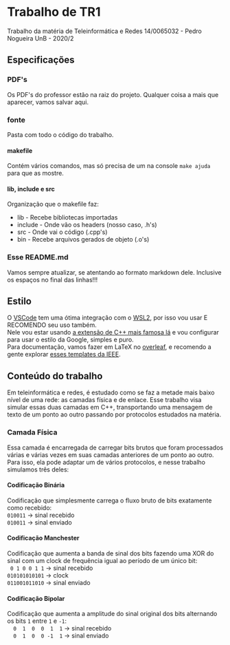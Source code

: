 # Trabalho de TR1

Trabalho da matéria de Teleinformática e Redes
14/0065032 - Pedro Nogueira
UnB - 2020/2

## Especificações

### PDF's

Os PDF's do professor estão na raiz do projeto. Qualquer coisa a mais que aparecer, vamos salvar aqui.

### fonte

Pasta com todo o código do trabalho.

#### makefile

Contém vários comandos, mas só precisa de um na console ```make ajuda``` para que as mostre.

#### lib, include e src

Organização que o makefile faz:

* lib - Recebe bibliotecas importadas
* include - Onde vão os headers (nosso caso, .h's)
* src - Onde vai o código (.cpp's)
* bin - Recebe arquivos gerados de objeto (.o's)

### Esse README.md

Vamos sempre atualizar, se atentando ao formato markdown dele. Inclusive os espaços no final das linhas!!!

## Estilo

O [VSCode](code.visualstudio.com) tem uma ótima integração com o [WSL2](ubuntu.com/wsl), por isso vou usar E RECOMENDO seu uso também.  
Nele vou estar usando [a extensão de C++ mais famosa lá](marketplace.visualstudio.com/items?itemName=ms-vscode.cpptools) e vou configurar para usar o estilo da Google, simples e puro.  
Para documentação, vamos fazer em LaTeX no [overleaf](overleaf.com), e recomendo a gente explorar [esses templates da IEEE](http://www.ieee.org/conferences_events/conferences/publishing/templates.html).

## Conteúdo do trabalho

Em teleinformática e redes, é estudado como se faz a metade mais baixo nível de uma rede: as camadas física e de enlace. Esse trabalho visa simular essas duas camadas em C++, transportando uma mensagem de texto de um ponto ao outro passando por protocolos estudados na matéria.

### Camada Física

Essa camada é encarregada de carregar bits brutos que foram processados várias e várias vezes em suas camadas anteriores de um ponto ao outro. Para isso, ela pode adaptar um de vários protocolos, e nesse trabalho simulamos três deles:

#### Codificação Binária

Codificação que simplesmente carrega o fluxo bruto de bits exatamente como recebido:  
``010011`` -> sinal recebido  
``010011`` -> sinal enviado  

#### Codificação Manchester

Codificação que aumenta a banda de sinal dos bits fazendo uma XOR do sinal com um clock de frequência igual ao período de um único bit:  
``` 0 1 0 0 1 1``` -> sinal recebido  
 ```010101010101``` -> clock  
 ```011001011010``` -> sinal enviado  

#### Codificação Bipolar

Codificação que aumenta a amplitude do sinal original dos bits alternando os bits ```1``` entre ```1``` e ```-1```:  
```  0  1  0  0  1  1``` -> sinal recebido  
 ```  0  1  0  0 -1  1``` -> sinal enviado  